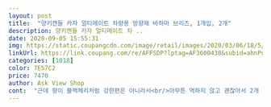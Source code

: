 ```yaml
---
layout: post 
title:  "양키캔들 카자 얼티메이트 차량용 방향제 바하마 브리즈, 1개입, 2개" 
description: 양키캔들 카자 얼티메이트 차 ..
date: 2020-09-05 15:55:31 
img: https://static.coupangcdn.com/image/retail/images/2020/03/06/18/5/b43aa501-19d6-45c4-98d2-feb82f49b000.jpg 
linkUrl: https://link.coupang.com/re/AFFSDP?lptag=AF3600438&subid=ahnPublicAsk&pageKey=1326126537&itemId=2348800906&vendorItemId=70345319479&traceid=V0-113-d1dd7d46ae06e531 
categories: [1018] 
color: 7E57C2 
price: 7470 
author: Ask View Shop 
cont:  "근데 향이 블랙체리처럼 강한편은 아니라서<br/>아무튼 역하지 않고 괜찮아서 2개 짜리로 다시 구매 했어용<br/>여름에 어울릴만한 향이에요! 향긋 달달한 과일향?<br/>은근 달달하면서 시원?한 것 같기도하고<br/>이향은 첨 사봤는데<br/>좋아하는 향이였어서 구매! 오래 지속되면 좋겠어용<br/>좌우 회전할때 향이 나서 그냥 두세개 달아두려구여ㅋㅋㅋ<br/>차에 하나만 해두니 향이 잘 안나는것 같고ㅠㅠ<br/>" 
---
```

